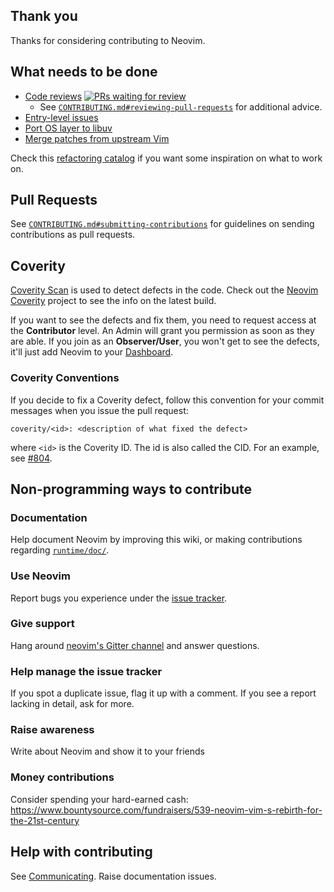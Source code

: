 ## Thank you

Thanks for considering contributing to Neovim.

## What needs to be done

- [Code reviews](https://github.com/neovim/neovim/pulls) [![PRs waiting for review](https://badge.waffle.io/neovim/neovim.png?label=RFC&title=RFC)](https://waffle.io/neovim/neovim)
    - See [`CONTRIBUTING.md#reviewing-pull-requests`](https://github.com/neovim/neovim/blob/master/CONTRIBUTING.md#reviewing-pull-requests) for additional advice.
- [Entry-level issues](https://github.com/neovim/neovim/labels/entry-level)
- [Port OS layer to libuv](Porting-OS-layer-to-libuv)
- [Merge patches from upstream Vim](Merging-patches-from-upstream-Vim)

Check this [refactoring catalog](C-Refactorings-and-Code-Smells-Catalog) if you want some inspiration on what to work on.

## Pull Requests

See [`CONTRIBUTING.md#submitting-contributions`](https://github.com/neovim/neovim/blob/master/CONTRIBUTING.md#submitting-contributions)
for guidelines on sending contributions as pull requests.

## Coverity

[Coverity Scan](https://scan.coverity.com/) is used to detect defects in the
code. Check out the [Neovim Coverity](https://scan.coverity.com/projects/2227)
project to see the info on the latest build.

If you want to see the defects and fix them, you need to request access at the
**Contributor** level. An Admin will grant you permission as soon as they are
able. If you join as an **Observer/User**, you won't get to see the defects,
it'll just add Neovim to your [Dashboard](https://scan.coverity.com/dashboard).

### Coverity Conventions

If you decide to fix a Coverity defect, follow this convention for your commit messages when you issue the pull request:
```
coverity/<id>: <description of what fixed the defect>
```

where `<id>` is the Coverity ID. The id is also called the CID. For an example, see [#804](https://github.com/neovim/neovim/pull/804).

## Non-programming ways to contribute

### Documentation

Help document Neovim by improving this wiki, or making contributions regarding [`runtime/doc/`](https://github.com/neovim/neovim/tree/master/runtime/doc).

### Use Neovim

Report bugs you experience under the [issue tracker](https://github.com/neovim/neovim/issues).

### Give support

Hang around [neovim's Gitter channel](https://gitter.im/neovim/neovim) and answer questions.

### Help manage the issue tracker

If you spot a duplicate issue, flag it up with a comment. If you see a report lacking in detail, ask for more.

### Raise awareness

Write about Neovim and show it to your friends

### Money contributions

Consider spending your hard-earned cash: https://www.bountysource.com/fundraisers/539-neovim-vim-s-rebirth-for-the-21st-century

## Help with contributing

See [Communicating](Communicating). Raise documentation issues.
